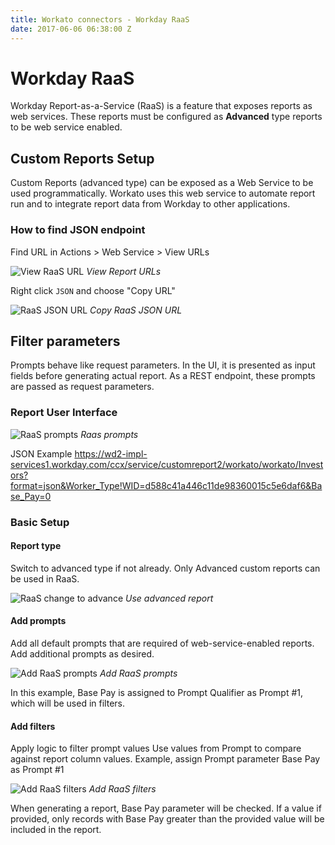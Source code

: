 ```yaml
---
title: Workato connectors - Workday RaaS
date: 2017-06-06 06:38:00 Z
---
```


# Workday RaaS
Workday Report-as-a-Service (RaaS) is a feature that exposes reports as web services. These reports must be configured as **Advanced** type reports to be web service enabled.

## Custom Reports Setup

Custom Reports (advanced type) can be exposed as a Web Service to be used programmatically. Workato uses this web service to automate report run and to integrate report data from Workday to other applications.

### How to find JSON endpoint

Find URL in Actions > Web Service > View URLs

![View RaaS URL](/assets/images/workday/view_raas_url.png)
*View Report URLs*

Right click `JSON` and choose "Copy URL"

![RaaS JSON URL](/assets/images/workday/copy_raas_json_url.png)
*Copy RaaS JSON URL*

## Filter parameters

Prompts behave like request parameters. In the UI, it is presented as input fields before generating actual report. As a REST endpoint, these prompts are passed as request parameters.

### Report User Interface

![RaaS prompts](/assets/images/workday/raas_prompts.png)
*Raas prompts*

JSON Example
https://wd2-impl-services1.workday.com/ccx/service/customreport2/workato/workato/Investors?format=json&Worker_Type!WID=d588c41a446c11de98360015c5e6daf6&Base_Pay=0

### Basic Setup

#### Report type

Switch to advanced type if not already. Only Advanced custom reports can be used in RaaS.

![RaaS change to advance](/assets/images/workday/raas_change_to_advance.png)
*Use advanced report*

#### Add prompts

Add all default prompts that are required of web-service-enabled reports. Add additional prompts as desired.

![Add RaaS prompts](/assets/images/workday/raas_add_prompts.png)
*Add RaaS prompts*

In this example, Base Pay is assigned to Prompt Qualifier as Prompt #1, which will be used in filters.

#### Add filters

Apply logic to filter prompt values
Use values from Prompt to compare against report column values. Example, assign Prompt parameter Base Pay as Prompt #1

![Add RaaS filters](/assets/images/workday/raas_add_filter.png)
*Add RaaS filters*

When generating a report, Base Pay parameter will be checked. If a value if provided, only records with Base Pay greater than the provided value will be included in the report.
